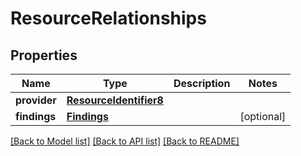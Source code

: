 # ResourceRelationships

## Properties
Name | Type | Description | Notes
------------ | ------------- | ------------- | -------------
**provider** | [**ResourceIdentifier8**](ResourceIdentifier8.md) |  | 
**findings** | [**Findings**](Findings.md) |  | [optional] 

[[Back to Model list]](../README.md#documentation-for-models) [[Back to API list]](../README.md#documentation-for-api-endpoints) [[Back to README]](../README.md)

